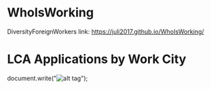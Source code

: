 # WhoIsWorking
DiversityForeignWorkers
link: https://juli2017.github.io/WhoIsWorking/

# LCA Applications by Work City
document.write("<img src='test.jpg' alt='alt tag' border=0>");
